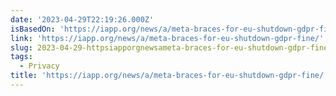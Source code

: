 ```yaml
---
date: '2023-04-29T22:19:26.000Z'
isBasedOn: 'https://iapp.org/news/a/meta-braces-for-eu-shutdown-gdpr-fine/'
link: 'https://iapp.org/news/a/meta-braces-for-eu-shutdown-gdpr-fine/'
slug: 2023-04-29-httpsiapporgnewsameta-braces-for-eu-shutdown-gdpr-fine
tags:
  - Privacy
title: 'https://iapp.org/news/a/meta-braces-for-eu-shutdown-gdpr-fine/'
---
```


